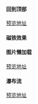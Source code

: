 #### 回到顶部

[预览地址](https://swerllen.github.io/mfs-homework/%E5%AE%9E%E6%88%983/%E5%9B%9E%E5%88%B0%E9%A1%B6%E9%83%A8.html)

#### 磁铁效果



#### 图片懒加载

[预览地址](https://swerllen.github.io/mfs-homework/%E5%AE%9E%E6%88%983/%E5%9B%BE%E7%89%87%E6%87%92%E5%8A%A0%E8%BD%BD.html)

#### 瀑布流

[预览地址](https://swerllen.github.io/mfs-homework/%E5%AE%9E%E6%88%983/%E7%80%91%E5%B8%83%E6%B5%81.html)

 